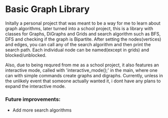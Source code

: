 # Basic Graph Library
Initally a personal project that was meant to be a way for me to learn about graph algorithms, later turned into a school project, this is a library with classes for Graphs, DiGraphs and Grids and search algorithm such as BFS, DFS and checking if the graph is Bipartite.
After setting the nodes(vertices) and edges, you can call any of the search algorithm and then print the search path.
Each individual node can be named(except in grids) and blocked/unblocked.

Also, due to being requred from me as a school project, it also features an interactive mode, called with 'interactive_mode();' in the main, where one can with simple commands create graphs and digraphs. Currently, unless in the unlikely event that someone actually wanted it, i dont have any plans to expand the interactive mode.

### Future improvements:
* Add more search algorithms
